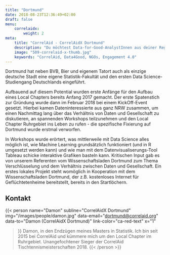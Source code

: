 ```yaml
---
title: "Dortmund"
date: 2018-08-23T12:36:49+02:00
draft: false
menu: 
    correlaidx:
        weight: 2
meta:
    title: "CorrelAid - CorrelAidX Dortmund"
    description: "Du möchtest Data-for-Good-AnalystInnen aus deiner Region kennenlernen, und zusammen Daten für den guten Zweck nutzen? Mit CorrelAidX bringen wir Data for Good in deine Stadt!"
    image: "509-correlaid-x-thumb.jpg"
    keywords: "CorrelAid, Data4Good, NGOs, Engagement 4.0"
---
```




Dortmund hat neben BVB, Bier und eigenem Tatort auch als einzige deutsche Stadt eine eigene Statistik-Fakultät und den ersten Data Science-Studiengang Deutschlands eingeführt.

Aufbauend auf diesem Potential wurden erste Anfänge für den Aufbau eines Local Chapters bereits Anfang 2017 gemacht. Der erste Spatenstich zur Gründung wurde dann im Februar 2018 bei einem KickOff-Event gesetzt. Hierbei kamen Dateninteressierte aus ganz NRW zusammen, um einen Nachmittag lang über das Verhältnis von Daten und Gesellschaft zu diskutieren, an spannenden Workshops teilzunehmen und den Local Chapter Ruhrgebiet ins Leben zu rufen - die spezifische Fixierung auf Dortmund wurde erstmal verworfen.

In Workshops wurde erörtert, was mittlerweile mit Data Science alles möglich ist, wie Machine Learning grundsätzlich funktioniert (und in R umgesetzt werden kann) und wie man mit dem Datenvisualiserungs-Tool Tableau schicke interaktive Grafiken basteln kann. Kritischen Input gab es von unserem Referenten vom Wissenschaftsladen Dortmund zum Thema Verschlüsselung und dem Verhältnis zwischen Daten und Gesellschaft. Ein erstes lokales Projekt steht womöglich in Kooperation mit dem Wissenschaftsladen Dortmund, der z.B. kostenloses Internet für Geflüchtetenheime bereitstellt, bereits in den Startlöchern.

## Kontakt

{{< person 
    name="Damon"
    subline="CorrelAidX Dortmund"
    img="/images/people/damon.jpg"
    data-email="dortmund@correlaid.org"
    data-to="Damon (CorrelAidX Dortmund)"
    link-color="ca-red-text"
    x="1"
>}}
Damon, in den Endzügen meines Masters in Statistik. Ich bin seit 2015 bei CorrelAid und kümmere mich um den Local Chapter im Ruhrgebiet. Unangefochtener Sieger der CorrelAid Tischtennismeisterschaften 2018.
{{< /person >}}